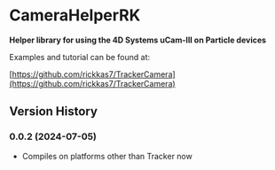 # CameraHelperRK

**Helper library for using the 4D Systems uCam-III on Particle devices**

Examples and tutorial can be found at:

[https://github.com/rickkas7/TrackerCamera](https://github.com/rickkas7/TrackerCamera)


## Version History

### 0.0.2 (2024-07-05)

- Compiles on platforms other than Tracker now